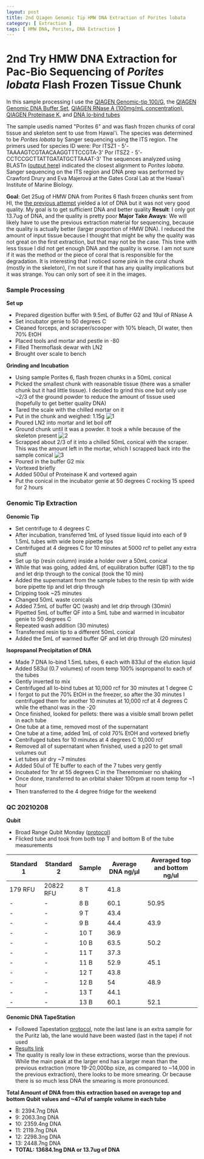 ```yaml
---
layout: post
title: 2nd Qiagen Genomic Tip HMW DNA Extraction of Porites lobata
category: [ Extraction ]
tags: [ HMW DNA, Porites, DNA Extraction ]
---
```


# 2nd Try HMW DNA Extraction for Pac-Bio Sequencing of _Porites lobata_ Flash Frozen Tissue Chunk

In this sample processing I use the [QIAGEN Genomic-tip 100/G](https://www.qiagen.com/us/products/discovery-and-translational-research/dna-rna-purification/dna-purification/genomic-dna/qiagen-genomic-tip-100g/#orderinginformation), the [QIAGEN Genomic DNA Buffer Set](https://www.qiagen.com/us/products/discovery-and-translational-research/dna-rna-purification/dna-purification/genomic-dna/blood-and-cell-culture-dna-midi-kit/#orderinginformation), [QIAGEN RNase A (100mg/mL concentration)](https://www.qiagen.com/us/products/discovery-and-translational-research/lab-essentials/enzymes/rnase-a/?clear=true#orderinginformation), [QIAGEN Proteinase K](https://www.qiagen.com/us/products/discovery-and-translational-research/lab-essentials/enzymes/qiagen-proteinase-k/?clear=true#orderinginformation), and [DNA lo-bind tubes](https://online-shop.eppendorf.us/US-en/Laboratory-Consumables-44512/Tubes-44515/DNA-LoBind-Tubes-PF-56252.html)

The sample usedis named "Porites 6" and was flash frozen chunks of coral tissue and skeleton sent to use from Hawai'i. The species was determined to be _Porites lobata_ by Sanger sequencing using the ITS region. The primers used for species ID were:
Por ITSZ1 - 5'-TAAAAGTCGTAACAAGGTTTCCGTA-3'
Por ITSZ2 - 5'-CCTCCGCTTATTGATATGCTTAAAT-3'
The sequences analyzed using BLASTn ([output here](https://github.com/meschedl/MESPutnam_Open_Lab_Notebook/blob/master/random/ZH6JHRAV016-Alignment.txt)) indicated the closest alignment to _Porites lobata_. Sanger sequencing on the ITS region and DNA prep was performed by Crawford Drury and Eva Majerová at the Gates Coral Lab at the Hawai'i Institute of Marine Biology.

**Goal**: Get 25ug of HMW DNA from Porites 6 flash frozen chunks sent from HI, the [the previous attempt](https://meschedl.github.io/MESPutnam_Open_Lab_Notebook/pm-hmw/) yielded a lot of DNA but it was not very good quality. My goal is to get sufficient DNA and better quality
**Result**: I only got 13.7ug of DNA, and the quality is pretty poor
**Major Take Aways**: We will likely have to use the previous extraction material for sequencing, because the quality is actually better (larger proportion of HMW DNA). I reduced the amount of input tissue because I thought that might be why the quality was not great on the first extraction, but that may not be the case. This time with less tissue I did not get enough DNA and the quality is worse. I am not sure if it was the method or the piece of coral that is responsible for the degradation. It is interesting that I noticed some pink in the coral chunk (mostly in the skeleton), I'm not sure if that has any quality implications but it was strange. You can only sort of see it in the images.


### Sample Processing

**Set up**

- Prepared digestion buffer with 9.5mL of Buffer G2 and 19ul of RNase A
- Set incubator genie to 50 degrees C
- Cleaned forceps, and scraper/scooper with 10% bleach, DI water, then 70% EtOH
- Placed tools and mortar and pestle in -80
- Filled Thermoflask dewar with LN2
- Brought over scale to bench

**Grinding and Incubation**

- Using sample Porites 6, flash frozen chunks in a 50mL conical
- Picked the smallest chunk with reasonable tissue (there was a smaller chunk but it had little tissue). I decided to grind this one but only use ~2/3 of the ground powder to reduce the amount of tissue used (hopefully to get better quality DNA)
- Tared the scale with the chilled mortar on it
- Put in the chunk and weighed: 1.15g
![1](https://raw.githubusercontent.com/meschedl/MESPutnam_Open_Lab_Notebook/master/images/IMG_4427.jpg)
- Poured LN2 into mortar and let boil off
- Ground chunk until it was a powder. It took a while because of the skeleton present
![2](https://raw.githubusercontent.com/meschedl/MESPutnam_Open_Lab_Notebook/master/images/IMG_4428.jpg)
- Scrapped about 2/3 of it into a chilled 50mL conical with the scraper. This was the amount left in the mortar, which I scrapped back into the sample conical
![3](https://raw.githubusercontent.com/meschedl/MESPutnam_Open_Lab_Notebook/master/images/IMG_4429.jpg)
- Poured in the buffer G2 mix
- Vortexed briefly
- Added 500ul of Proteinase K and vortexed again
- Put the conical in the incubator genie at 50 degrees C rocking 15 speed for 2 hours

### Genomic Tip Extraction

**Genomic Tip**

- Set centrifuge to 4 degrees C
- After incubation, transferred 1mL of lysed tissue liquid into each of 9 1.5mL tubes with wide bore pipette tips
- Centrifuged at 4 degrees C for 10 minutes at 5000 rcf to pellet any extra stuff
- Set up tip (resin column) inside a holder over a 50mL conical
- While that was going, added 4mL of equilibration buffer (QBT) to the tip and let drip through to the conical (took the 10 min)
- Added the supernatant from the sample tubes to the resin tip with  wide bore pipette tip and let drip through
- Dripping took ~25 minutes
- Changed 50mL waste conicals
- Added 7.5mL of buffer QC (wash) and let drip through (30min)
- Pipetted 5mL of buffer QF into a 5mL tube and warmed in incubator genie to 50 degrees C
- Repeated wash addition (30 minutes)
- Transferred resin tip to a different 50mL conical
- Added the 5mL of warmed buffer QF and let drip through (20 minutes)

**Isopropanol Precipitation of DNA**

- Made 7 DNA lo-bind 1.5mL tubes, 6 each with 833ul of the elution liquid
- Added 583ul (0.7 volumes) of room temp 100% isopropanol to each of the tubes
- Gently inverted to mix
- Centrifuged all lo-bind tubes at 10,000 rcf for 30 minutes at 1 degree C
- I forgot to put the 70% EtOH in the freezer, so after the 30 minutes I centrifuged them for another 10 minutes at 10,000 rcf at 4 degrees C while the ethanol was in the -20
- Once finished, looked for pellets: there was a visible small brown pellet in each tube
- One tube at a time, removed most of the supernatant
- One tube at a time, added 1mL of cold 70% EtOH and vortexed briefly
- Centrifuged tubes for 10 minutes at 4 degrees C 10,000 rcf
- Removed all of supernatant when finished, used a p20 to get small volumes out
- Let tubes air dry ~7 minutes
- Added 50ul of TE buffer to each of the 7 tubes very gently
- Incubated for 1hr at 55 degrees C in the Theremomixer no shaking
- Once done, transferred to an orbital shaker 100rpm at room temp for ~1 hour
- Then transferred to the 4 degree fridge for the weekend

### QC 20210208

**Qubit**

- Broad Range Qubit Monday ([protocol](https://github.com/meschedl/PPP-Lab-Resources/blob/master/Protocols/Qubit-Assay-Protocol.md))
- Flicked tube and took from both top T and bottom B of the tube measurements

|Standard 1|Standard 2|Sample|Average DNA ng/µl| Averaged top and bottom ng/ul|
|---|----|----|----|---|
|179 RFU|20822 RFU|8 T|41.8||
|-|-|8 B|60.1|50.95|
|-|-|9 T|43.4||
|-|-|9 B|44.4|43.9|
|-|-|10 T|36.9||
|-|-|10 B|63.5|50.2|
|-|-|11 T|37.3||
|-|-|11 B|52.9|45.1|
|-|-|12 T|43.8||
|-|-|12 B|54|48.9|
|-|-|13 T|44.1||
|-|-|13 B|60.1|52.1|


**Genomic DNA TapeStation**

- Followed Tapestation [protocol](https://meschedl.github.io/MESPutnam_Open_Lab_Notebook/DNA-Tapestation/), note the last lane is an extra sample for the Puritz lab, the lane would have been wasted (last in the tape) if not used
- [Results link](https://github.com/meschedl/MESPutnam_Open_Lab_Notebook/blob/master/tapestation_pdfs/2021-02-08%20-%2010.26.50.pdf)
- The quality is really low in these extractions, worse than the previous. While the main peak at the larger end has a larger mean than the previous extraction (more 19-20,000bp size, as compared to ~14,000 in the previous extraction), there looks to be more smearing. Or because there is so much less DNA the smearing is more pronounced.

**Total Amount of DNA from this extraction based on average top and bottom Qubit values and ~47ul of sample volume in each tube**
- 8: 2394.7ng DNA
- 9: 2063.3ng DNA
- 10: 2359.4ng DNA
- 11: 2119.7ng DNA
- 12: 2298.3ng DNA
- 13: 2448.7ng DNA
- **TOTAL: 13684.1ng DNA or 13.7ug of DNA**

